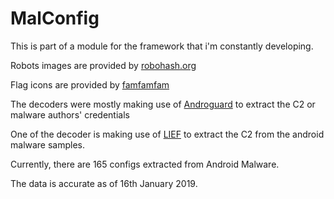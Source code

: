 # MalConfig
This is part of a module for the framework that i'm constantly developing.

Robots images are provided by [robohash.org](https://robohash.org/ "RoboHash")

Flag icons are provided by [famfamfam](http://www.famfamfam.com/lab/icons/flags/)

The decoders were mostly making use of [Androguard](https://github.com/androguard) to extract the C2 or malware authors' credentials

One of the decoder is making use of [LIEF](https://github.com/lief-project/LIEF) to extract the C2 from the android malware samples.

Currently, there are 165 configs extracted from Android Malware.

The data is accurate as of 16th January 2019.
